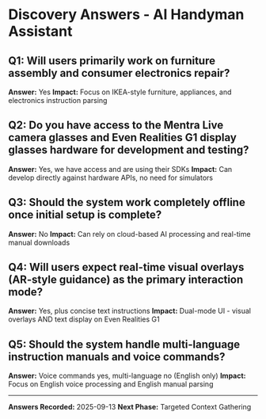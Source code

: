 # Discovery Answers - AI Handyman Assistant

## Q1: Will users primarily work on furniture assembly and consumer electronics repair?
**Answer:** Yes
**Impact:** Focus on IKEA-style furniture, appliances, and electronics instruction parsing

## Q2: Do you have access to the Mentra Live camera glasses and Even Realities G1 display glasses hardware for development and testing?
**Answer:** Yes, we have access and are using their SDKs
**Impact:** Can develop directly against hardware APIs, no need for simulators

## Q3: Should the system work completely offline once initial setup is complete?
**Answer:** No
**Impact:** Can rely on cloud-based AI processing and real-time manual downloads

## Q4: Will users expect real-time visual overlays (AR-style guidance) as the primary interaction mode?
**Answer:** Yes, plus concise text instructions
**Impact:** Dual-mode UI - visual overlays AND text display on Even Realities G1

## Q5: Should the system handle multi-language instruction manuals and voice commands?
**Answer:** Voice commands yes, multi-language no (English only)
**Impact:** Focus on English voice processing and English manual parsing

---

**Answers Recorded:** 2025-09-13
**Next Phase:** Targeted Context Gathering